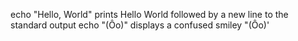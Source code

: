 echo "Hello, World" prints Hello World followed by a new line to the standard output
echo "(Ôo)" displays a confused smiley "(Ôo)'
